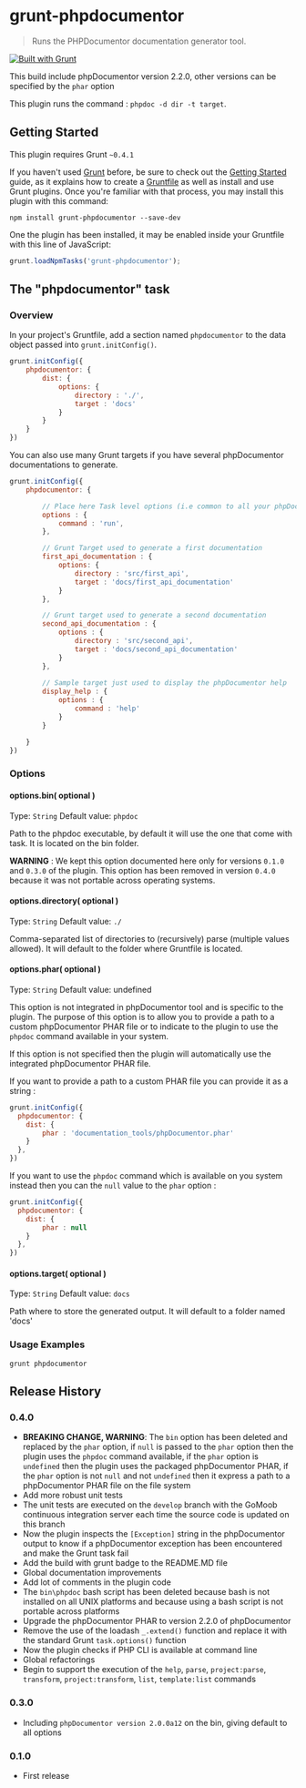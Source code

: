 # grunt-phpdocumentor

> Runs the PHPDocumentor documentation generator tool.

[![Built with Grunt](https://cdn.gruntjs.com/builtwith.png)](http://gruntjs.com/)

This build include phpDocumentor version 2.2.0, other versions can be specified by the `phar` option 

This plugin runs the command : ```phpdoc -d dir -t target```.

## Getting Started
This plugin requires Grunt `~0.4.1`

If you haven't used [Grunt](http://gruntjs.com/) before, be sure to check out the [Getting Started](http://gruntjs.com/getting-started) guide, as it explains how to create a [Gruntfile](http://gruntjs.com/sample-gruntfile) as well as install and use Grunt plugins. Once you're familiar with that process, you may install this plugin with this command:

```shell
npm install grunt-phpdocumentor --save-dev
```

One the plugin has been installed, it may be enabled inside your Gruntfile with this line of JavaScript:

```js
grunt.loadNpmTasks('grunt-phpdocumentor');
```

## The "phpdocumentor" task

### Overview
In your project's Gruntfile, add a section named `phpdocumentor` to the data object passed into `grunt.initConfig()`.

```js
grunt.initConfig({
    phpdocumentor: {
        dist: {
            options: {
	            directory : './',
                target : 'docs'
            }
        }
    }
})
```

You can also use many Grunt targets if you have several phpDocumentor documentations to generate. 

```js
grunt.initConfig({
    phpdocumentor: {

        // Place here Task level options (i.e common to all your phpDocumentor targets)
        options : {
            command : 'run',
        },

        // Grunt Target used to generate a first documentation
        first_api_documentation : {
            options: {
                directory : 'src/first_api',
                target : 'docs/first_api_documentation'
            }
        },

        // Grunt target used to generate a second documentation
        second_api_documentation : {
            options : {
                directory : 'src/second_api',
                target : 'docs/second_api_documentation'
            }
        }, 
        
        // Sample target just used to display the phpDocumentor help
        display_help : {
            options : {
                command : 'help'
            }
        }

    }
})
```

### Options

#### options.bin( optional )
Type: `String`
Default value: `phpdoc`

Path to the phpdoc executable, by default it will use the one that come with task. It is located on the bin folder.

**WARNING** : We kept this option documented here only for versions `0.1.0` and `0.3.0` of the plugin. This option has 
been removed in version `0.4.0` because it was not portable across operating systems. 

#### options.directory( optional )
Type: `String`
Default value: `./`

Comma-separated list of directories to (recursively) parse (multiple values allowed). It will default to the folder 
where Gruntfile is located.

#### options.phar( optional )
Type: `String`
Default value: undefined

This option is not integrated in phpDocumentor tool and is specific to the plugin. The purpose of this option is to allow you to provide a path to a custom phpDocumentor PHAR file or to indicate to the plugin to use the `phpdoc` command available in your system.

If this option is not specified then the plugin will automatically use the integrated phpDocumentor PHAR file.

If you want to provide a path to a custom PHAR file you can provide it as a string : 

```js
grunt.initConfig({
  phpdocumentor: {
    dist: {
        phar : 'documentation_tools/phpDocumentor.phar'
    }             
  },
})
```

If you want to use the `phpdoc` command which is available on you system instead then you can the `null` value to the `phar` option :

```js
grunt.initConfig({
  phpdocumentor: {
    dist: {
        phar : null
    }             
  },
})
```

#### options.target( optional )
Type: `String`
Default value: `docs`

Path where to store the generated output. It will default to a folder named 'docs' 

### Usage Examples

```grunt phpdocumentor```

## Release History

### 0.4.0
 
 * **BREAKING CHANGE, WARNING**: The `bin` option has been deleted and replaced by the `phar` option, if `null` is passed to the `phar` option then the plugin uses the `phpdoc` command available, if the `phar` option is `undefined` then the plugin uses the packaged phpDocumentor PHAR, if the `phar` option is not `null` and not `undefined` then it express a path to a phpDocumentor PHAR file on the file system
 * Add more robust unit tests
 * The unit tests are executed on the `develop` branch with the GoMoob continuous integration server each time the source code is updated on this branch
 * Now the plugin inspects the `[Exception]` string in the phpDocumentor output to know if a phpDocumentor exception has been encountered and make the Grunt task fail
 * Add the build with grunt badge to the README.MD file
 * Global documentation improvements
 * Add lot of comments in the plugin code
 * The `bin\phpdoc` bash script has been deleted because bash is not installed on all UNIX platforms and because using a bash script is not portable across platforms
 * Upgrade the phpDocumentor PHAR to version 2.2.0 of phpDocumentor
 * Remove the use of the loadash `_.extend()` function and replace it with the standard Grunt `task.options()` function 
 * Now the plugin checks if PHP CLI is available at command line
 * Global refactorings
 * Begin to support the execution of the `help`, `parse`, `project:parse`, `transform`, `project:transform`, `list`, 
   `template:list` commands

### 0.3.0

 * Including ```phpDocumentor version 2.0.0a12``` on the bin, giving default to all options

### 0.1.0

 * First release
